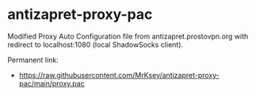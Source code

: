 # antizapret-proxy-pac

Modified Proxy Auto Configuration file from antizapret.prostovpn.org with redirect to localhost:1080 (local ShadowSocks client).

Permanent link:
- https://raw.githubusercontent.com/MrKsey/antizapret-proxy-pac/main/proxy.pac
